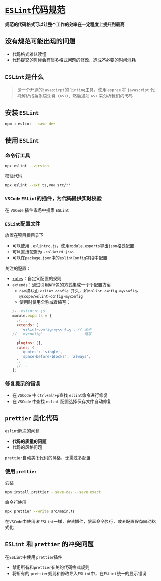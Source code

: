 # [`ESLint`代码规范](http://eslint.cn/)
**规范的代码格式可以让整个工作的效率在一定程度上提升到最高**

## 没有规范可能出现的问题
- 代码格式难以读懂
- 代码提交的时候会有很多格式问题的修改，造成不必要的时间消耗

## `ESLint`是什么
> 是一个开源的`javascirpt`的 `linting`工具，使用 `espree` 将 `javascript` 代码解析成抽象语法树（`AST`），然后通过 `AST` 来分析我们的代码

## 安装 `ESLint`
```bash
npm i eslint --save-dev
```

## 使用 `ESLint`

### 命令行工具
```bash
npx eslint --version
```
校验代码
```bash
npx eslint --ext ts,vue src/**
```

### `VSCode` `ESLint`的插件，为代码提供实时校验
在 `VSCode` 插件市场中搜索 `ESLint`

### `ESLint`配置文件
放置在项目根目录下
- 可以使用 `.eslintrc.js`，使用`module.exports`导出`json`格式配置
- 可以直接配置为 `.eslintrd.json`
- 可以在`package.json`中的`eslintConfig`字段中配置

关注的配置：

- [`rules`](http://eslint.cn/docs/rules/)：自定义配置的规则
- `extends`：通过引用`NPM`包的方式集成一个个配置方案
  - `npm`模块由 `eslint-config-`开头，如:`eslint-config-myconfig`、`@scope/eslint-config-myconfig`
  - 使用时使用全称或者缩写：
  ```javascript
  // .eslintrc.js
  module.exports = {
    //...
    extends: [
      'eslint-config-myconfig', // 全称
  //  'myconfig'                   缩写
    ], 
    plugins: [],
    rules: {
      'quotes': 'single',
      'space-before-blocks': 'always',
    },
    //...
  };
  ```

### 修复提示的错误
- 在 `VSCode` 中 `ctrl+alt+p`查找 `eslint`命令进行修复
- 在 `VSCode` 中查找 `eslint` 配置选择保存文件自动修复


## `prettier` 美化代码

`eslint`解决的问题
- **代码的质量的问题**
- 代码的风格问题

`prettier`自动美化代码的风格，无需过多配置

### 使用 `prettier`

安装
```bash
npm install prettier --save-dev --save-exact
```

命令行使用
```bash
npx prettier --write src/main.ts
```

在`VSCode`中使用
和`ESLint`一样，安装插件，搜索命令执行，或者配置保存自动格式化

## `ESLint` 和 `prettier` 的冲突问题
在`ESLint`中使用 `prettier`插件
- 禁用所有和`prettier`有关的代码格式规则
- 将所有的 `prettier`规则和修改导入`ESLint`中，在`ESLint`统一的显示错误
